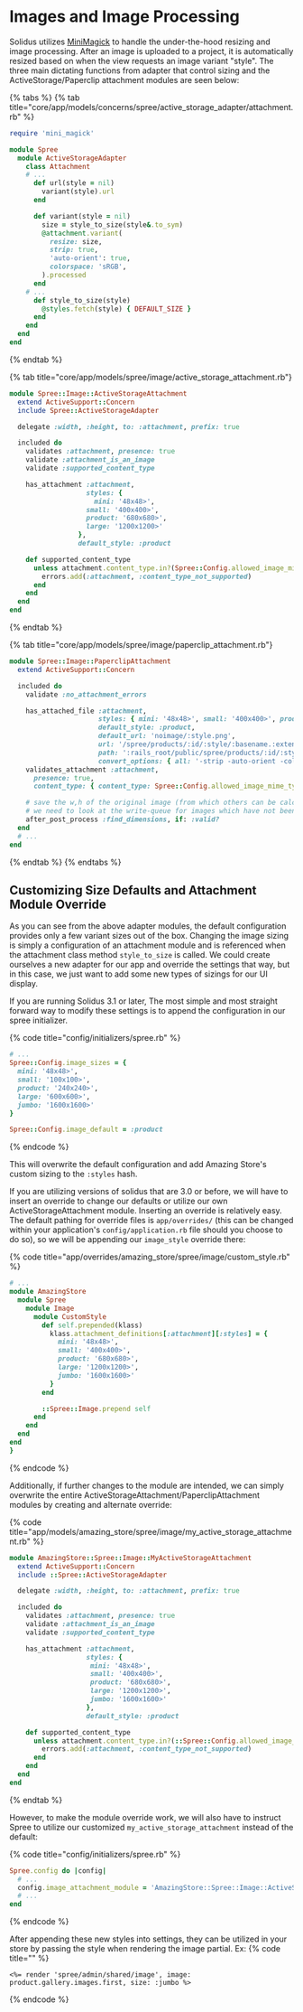 # Images and Image Processing

Solidus utilizes [MiniMagick](https://github.com/minimagick/minimagick) to handle the under-the-hood resizing and image processing. After an image is uploaded to a project, it is automatically resized based on when the view requests an image variant "style". The three main dictating functions from adapter that control sizing and the ActiveStorage/Paperclip attachment modules are seen below:

{% tabs %}
{% tab title="core/app/models/concerns/spree/active_storage_adapter/attachment.rb" %}

```ruby
require 'mini_magick'

module Spree
  module ActiveStorageAdapter
    class Attachment
    # ...
      def url(style = nil)
        variant(style).url
      end

      def variant(style = nil)
        size = style_to_size(style&.to_sym)
        @attachment.variant(
          resize: size,
          strip: true,
          'auto-orient': true,
          colorspace: 'sRGB',
        ).processed
      end
    # ...
      def style_to_size(style)
        @styles.fetch(style) { DEFAULT_SIZE }
      end
    end
  end
end
```
{% endtab %}

{% tab title="core/app/models/spree/image/active_storage_attachment.rb"}
```ruby
module Spree::Image::ActiveStorageAttachment
  extend ActiveSupport::Concern
  include Spree::ActiveStorageAdapter

  delegate :width, :height, to: :attachment, prefix: true

  included do
    validates :attachment, presence: true
    validate :attachment_is_an_image
    validate :supported_content_type

    has_attachment :attachment,
                   styles: {
                     mini: '48x48>',
                   small: '400x400>',
                   product: '680x680>',
                   large: '1200x1200>'
                 },
                 default_style: :product

    def supported_content_type
      unless attachment.content_type.in?(Spree::Config.allowed_image_mime_types)
        errors.add(:attachment, :content_type_not_supported)
      end
    end
  end
end
```
{% endtab %}

{% tab title="core/app/models/spree/image/paperclip_attachment.rb"}
```ruby
module Spree::Image::PaperclipAttachment
  extend ActiveSupport::Concern

  included do
    validate :no_attachment_errors

    has_attached_file :attachment,
                      styles: { mini: '48x48>', small: '400x400>', product: '680x680>', large: '1200x1200>' },
                      default_style: :product,
                      default_url: 'noimage/:style.png',
                      url: '/spree/products/:id/:style/:basename.:extension',
                      path: ':rails_root/public/spree/products/:id/:style/:basename.:extension',
                      convert_options: { all: '-strip -auto-orient -colorspace sRGB' }
    validates_attachment :attachment,
      presence: true,
      content_type: { content_type: Spree::Config.allowed_image_mime_types }

    # save the w,h of the original image (from which others can be calculated)
    # we need to look at the write-queue for images which have not been saved yet
    after_post_process :find_dimensions, if: :valid?
  end
  # ...
end
```
{% endtab %}
{% endtabs %}

## Customizing Size Defaults and Attachment Module Override

As you can see from the above adapter modules, the default configuration provides only a few variant sizes out of the box. Changing the image sizing is simply a configuration of an attachment module and is referenced when the attachment class method `style_to_size` is called. We could create ourselves a new adapter for our app and override the settings that way, but in this case, we just want to add some new types of sizings for our UI display.

If you are running Solidus 3.1 or later, The most simple and most straight forward way to modify these settings is to append the configuration in our spree initializer.

{% code title="config/initializers/spree.rb" %}
```ruby
# ...
Spree::Config.image_sizes = {
  mini: '48x48>',
  small: '100x100>',
  product: '240x240>',
  large: '600x600>',
  jumbo: '1600x1600>'
}

Spree::Config.image_default = :product
```
{% endcode %}

This will overwrite the default configuration and add Amazing Store's custom sizing to the `:styles` hash.

If you are utilizing versions of solidus that are 3.0 or before, we will have to insert an override to change our defaults or utilize our own ActiveStorageAttachment module. Inserting an override is relatively easy. The default pathing for override files is `app/overrides/`  (this can be changed within your application's `config/application.rb` file should you choose to do so), so we will be appending our `image_style` override there:

{% code title="app/overrides/amazing_store/spree/image/custom_style.rb" %}
```ruby
# ...
module AmazingStore
  module Spree
    module Image
      module CustomStyle
        def self.prepended(klass)
          klass.attachment_definitions[:attachment][:styles] = {
            mini: '48x48>',
            small: '400x400>',
            product: '680x680>',
            large: '1200x1200>',
            jumbo: '1600x1600>'
          }
        end

        ::Spree::Image.prepend self
      end
    end
  end
end
}
```
{% endcode %}

Additionally, if further changes to the module are intended, we can simply overwrite the entire ActiveStorageAttachment/PaperclipAttachment modules by creating and alternate override:

{% code title="app/models/amazing_store/spree/image/my_active_storage_attachment.rb" %}
```ruby
module AmazingStore::Spree::Image::MyActiveStorageAttachment
  extend ActiveSupport::Concern
  include ::Spree::ActiveStorageAdapter

  delegate :width, :height, to: :attachment, prefix: true

  included do
    validates :attachment, presence: true
    validate :attachment_is_an_image
    validate :supported_content_type

    has_attachment :attachment,
                   styles: {
                    mini: '48x48>',
                    small: '400x400>',
                    product: '680x680>',
                    large: '1200x1200>',
                    jumbo: '1600x1600>'
                   },
                   default_style: :product

    def supported_content_type
      unless attachment.content_type.in?(::Spree::Config.allowed_image_mime_types)
        errors.add(:attachment, :content_type_not_supported)
      end
    end
  end
end
```
{% endtab %}

However, to make the module override work, we will also have to instruct Spree to utilize our customized `my_active_storage_attachment` instead of the default:

{% code title="config/initializers/spree.rb" %}
```ruby
Spree.config do |config|
  # ...
  config.image_attachment_module = 'AmazingStore::Spree::Image::ActiveStorageAttachment'
  # ...
end
```
{% endcode %}

After appending these new styles into settings, they can be utilized in your store by passing the style when rendering the image partial. Ex:
{% code title="" %}
```erb
<%= render 'spree/admin/shared/image', image: product.gallery.images.first, size: :jumbo %>
```
{% endcode %}
